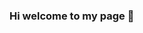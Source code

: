 ### Hi welcome to my page 👋

<!--
 I'm Loc Nguyen 👋
I am a Geoinformatics and remote sensing data analyst. I am also enrolling a Georisk Master in University of Bonn, Germany. I have been working in development and application of Machine Learning for climate and data classification and predictions. 

certified AWS Professional Solutions Architect and GCP Professional DevOps Engineer. My cloud-native toolkit includes vendor-neutral technologies such as Linux, Docker, Kubernetes, and Terraform as well. In the past, I have worked in: web development, tech support, project management, system administration, and more. Currently, the tools and technologies I use every day are Windows, Azure, Visual Studio, .NET, and PowerShell. Naturally, I wear many hats.

📘 About Me


💻 I’m currently working in climate data analysis
☁️ I'm interested in Machine Learning algorithms to understand patterns, predicting future
🛠️ I’m currently developing data -related projects
📝 I’m looking for a full time position in data analyst
☕ Ask me about philosophy, history, and tea
🌎 Everything in the world is connected in some way

"Today is hard, tomorrow will be worse, but the day after tomorrow will be sunshine. " — Jack Ma

  
